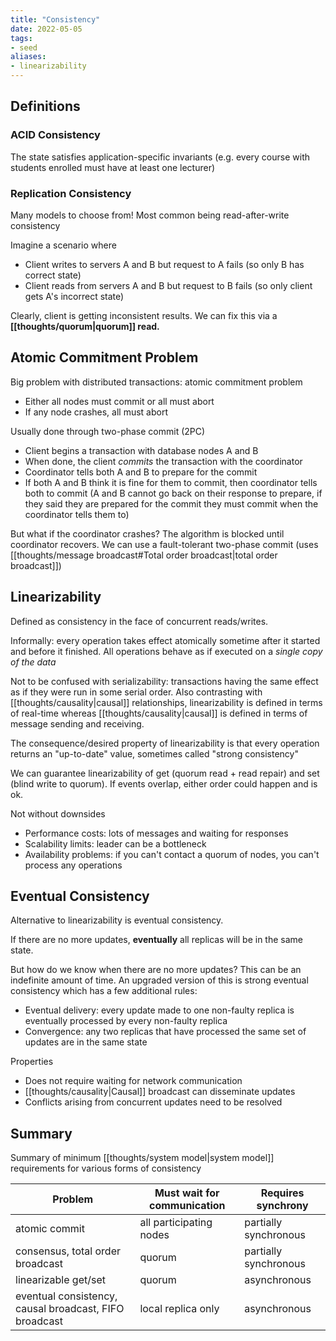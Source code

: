 ```yaml
---
title: "Consistency"
date: 2022-05-05
tags:
- seed
aliases:
- linearizability
---
```


## Definitions
### ACID Consistency
The state satisfies application-specific invariants (e.g. every course with students enrolled must have at least one lecturer)

### Replication Consistency
Many models to choose from! Most common being read-after-write consistency

Imagine a scenario where
- Client writes to servers A and B but request to A fails (so only B has correct state)
- Client reads from servers A and B but request to B fails (so only client gets A's incorrect state)

Clearly, client is getting inconsistent results. We can fix this via a **[[thoughts/quorum|quorum]] read.**

## Atomic Commitment Problem
Big problem with distributed transactions: atomic commitment problem
- Either all nodes must commit or all must abort
- If any node crashes, all must abort

Usually done through two-phase commit (2PC)
- Client begins a transaction with database nodes A and B
- When done, the client *commits* the transaction with the coordinator
- Coordinator tells both A and B to prepare for the commit
- If both A and B think it is fine for them to commit, then coordinator tells both to commit (A and B cannot go back on their response to prepare, if they said they are prepared for the commit they must commit when the coordinator tells them to)

But what if the coordinator crashes? The algorithm is blocked until coordinator recovers. We can use a fault-tolerant two-phase commit (uses [[thoughts/message broadcast#Total order broadcast|total order broadcast]])

## Linearizability
Defined as consistency in the face of concurrent reads/writes.

Informally: every operation takes effect atomically sometime after it started and before it finished. All operations behave as if executed on a *single copy of the data*

Not to be confused with serializability: transactions having the same effect as if they were run in some serial order. Also contrasting with [[thoughts/causality|causal]] relationships, linearizability is defined in terms of real-time whereas [[thoughts/causality|causal]] is defined in terms of message sending and receiving.

The consequence/desired property of linearizability is that every operation returns an "up-to-date" value, sometimes called "strong consistency"

We can guarantee linearizability of get (quorum read + read repair) and set (blind write to quorum). If events overlap, either order could happen and is ok.

Not without downsides
- Performance costs: lots of messages and waiting for responses
- Scalability limits: leader can be a bottleneck
- Availability problems: if you can't contact a quorum of nodes, you can't process any operations

## Eventual Consistency
Alternative to linearizability is eventual consistency.

If there are no more updates, **eventually** all replicas will be in the same state.

But how do we know when there are no more updates? This can be an indefinite amount of time. An upgraded version of this is strong eventual consistency which has a few additional rules:
- Eventual delivery: every update made to one non-faulty replica is eventually processed by every non-faulty replica
- Convergence: any two replicas that have processed the same set of updates are in the same state

Properties
- Does not require waiting for network communication
- [[thoughts/causality|Causal]] broadcast can disseminate updates
- Conflicts arising from concurrent updates need to be resolved

## Summary
Summary of minimum [[thoughts/system model|system model]] requirements for various forms of consistency

|Problem|Must wait for communication|Requires synchrony|
|--|--|--|
|atomic commit|all participating nodes|partially synchronous|
|consensus, total order broadcast|quorum|partially synchronous|
|linearizable get/set|quorum|asynchronous|
|eventual consistency, causal broadcast, FIFO broadcast|local replica only|asynchronous|
